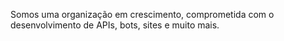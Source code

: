 Somos uma organização em crescimento, comprometida com o desenvolvimento de APIs, bots, sites e muito mais.